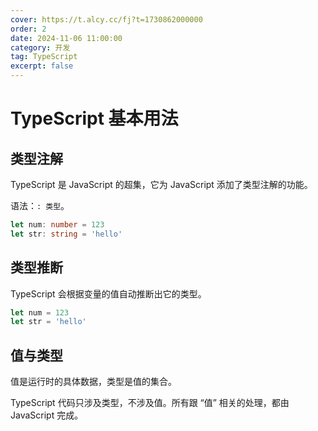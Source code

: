 ```yaml
---
cover: https://t.alcy.cc/fj?t=1730862000000
order: 2
date: 2024-11-06 11:00:00
category: 开发
tag: TypeScript
excerpt: false
---
```


# TypeScript 基本用法

## 类型注解

TypeScript 是 JavaScript 的超集，它为 JavaScript 添加了类型注解的功能。

语法：`: 类型`。

```TypeScript
let num: number = 123
let str: string = 'hello'
```

## 类型推断

TypeScript 会根据变量的值自动推断出它的类型。

```TypeScript
let num = 123
let str = 'hello'
```

## 值与类型

值是运行时的具体数据，类型是值的集合。

TypeScript 代码只涉及类型，不涉及值。所有跟 “值” 相关的处理，都由 JavaScript 完成。
